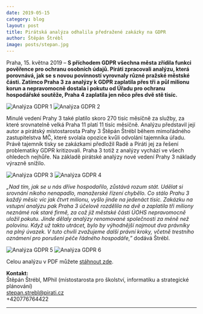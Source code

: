 ```yaml
---
date: 2019-05-15
category: blog
layout: post
title: Pirátská analýza odhalila předražené zakázky na GDPR
author: Štěpán Štrébl
image: posts/stepan.jpg
---
```


Praha, 15. května 2019 – **S příchodem GDPR všechna města zřídila funkci pověřence pro ochranu osobních údajů. Piráti zpracovali analýzu, která porovnává, jak se s novou povinností vyrovnaly různé pražské městské části. Zatímco Praha 3 za analýzy k GDPR zaplatila přes tři a půl milionu korun a nepravomocně dostala i pokutu od Úřadu pro ochranu hospodářské soutěže, Praha 4 zaplatila jen něco přes dvě stě tisíc.**

![Analýza GDPR 1](/assets/img/posts/2019-5-15_GDPR_analýza_Piráti_ŠŠ-1.jpg)
![Analýza GDPR 2](/assets/img/posts/2019-5-15_GDPR_analýza_Piráti_ŠŠ-2.jpg)

Minulé vedení Prahy 3 také platilo skoro 270 tisíc měsíčně za služby, za které srovnatelně velká Praha 11 platí 11 tisíc měsíčně. Analýzu představil její autor a pirátský místostarosta Prahy 3 Štěpán Štrébl během mimořádného zastupitelstva MČ, které svolala opozice kvůli odvolání tajemníka úřadu. Právě tajemník tisky se zakázkami předložil Radě a Piráti jej za řešení problematiky GDPR kritizovali. Praha 3 totiž z analýzy vychází ve všech ohledech nejhůře. Na základě pirátské analýzy nové vedení Prahy 3 náklady výrazně snížilo.

![Analýza GDPR 3](/assets/img/posts/2019-5-15_GDPR_analýza_Piráti_ŠŠ-3.jpg)
![Analýza GDPR 4](/assets/img/posts/2019-5-15_GDPR_analýza_Piráti_ŠŠ-4.jpg)

*„Nad tím, jak se u nás dříve hospodařilo, zůstává rozum stát. Udělat si srovnání nikoho nenapadlo, manažerské řízení chybělo. Co stálo Prahu 3 každý měsíc víc jak čtvrt milionu, vyšlo jinde na jedenáct tisíc. Zakázku na vstupní analýzu pak Praha 3 účelově rozdělila na dvě a zaplatila tři miliony neznámé rok staré firmě, za což již městské části ÚOHS nepravomocně uložil pokutu. Jinde dělaly analýzy renomované společnosti za méně než polovinu. Když už takto utrácet, bylo by výhodnější najmout dva právníky na plný úvazek. V tuto chvíli zvažujeme další právní kroky, včetně trestního oznámení pro porušení péče řádného hospodáře,”* dodává Štrébl.

![Analýza GDPR 5](/assets/img/posts/2019-5-15_GDPR_analýza_Piráti_ŠŠ-5.jpg)
![Analýza GDPR 6](/assets/img/posts/2019-5-15_GDPR_analýza_Piráti_ŠŠ-6.jpg)

Celou analýzu v PDF můžete [stáhnout zde](/assets/img/posts/2019-5-15_GDPR_analýza_Piráti_ŠŠ.pdf).

**Kontakt:**  
Štěpán Štrébl, MPhil (místostarosta pro školství, informatiku a strategické plánování)  
stepan.strebl@pirati.cz  
+420776764422  




- - -
